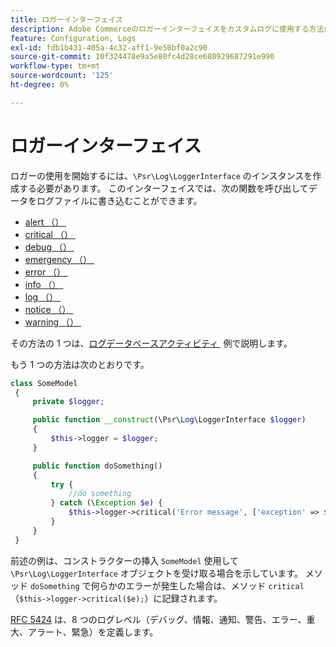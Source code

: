 ```yaml
---
title: ロガーインターフェイス
description: Adobe Commerceのロガーインターフェイスをカスタムログに使用する方法について説明します。 PSR-3 の実装とログ機能について説明します。
feature: Configuration, Logs
exl-id: fdb1b431-405a-4c32-aff1-9e50bf0a2c90
source-git-commit: 10f324478e9a5e80fc4d28ce680929687291e990
workflow-type: tm+mt
source-wordcount: '125'
ht-degree: 0%

---
```


# ロガーインターフェイス

ロガーの使用を開始するには、`\Psr\Log\LoggerInterface` のインスタンスを作成する必要があります。 このインターフェイスでは、次の関数を呼び出してデータをログファイルに書き込むことができます。

- [alert （） &#x200B;](https://github.com/php-fig/log/blob/master/src/LoggerInterface.php#L43)
- [critical （） &#x200B;](https://github.com/php-fig/log/blob/master/src/LoggerInterface.php#L55)
- [debug （） &#x200B;](https://github.com/php-fig/log/blob/master/src/LoggerInterface.php#L111)
- [emergency （） &#x200B;](https://github.com/php-fig/log/blob/master/src/LoggerInterface.php#L30)
- [error （） &#x200B;](https://github.com/php-fig/log/blob/master/src/LoggerInterface.php#L66)
- [info （） &#x200B;](https://github.com/php-fig/log/blob/master/src/LoggerInterface.php#L101)
- [log （） &#x200B;](https://github.com/php-fig/log/blob/master/src/LoggerInterface.php#L122)
- [notice （） &#x200B;](https://github.com/php-fig/log/blob/master/src/LoggerInterface.php#L89)
- [warning （） &#x200B;](https://github.com/php-fig/log/blob/master/src/LoggerInterface.php#L79)

その方法の 1 つは、[&#x200B; ログデータベースアクティビティ &#x200B;](../logs/database-activity.md) 例で説明します。

もう 1 つの方法は次のとおりです。

```php
class SomeModel
 {
     private $logger;

     public function __construct(\Psr\Log\LoggerInterface $logger)
     {
         $this->logger = $logger;
     }

     public function doSomething()
     {
         try {
             //do something
         } catch (\Exception $e) {
             $this->logger->critical('Error message', ['exception' => $e]);
         }
     }
 }
```

前述の例は、コンストラクターの挿入 `SomeModel` 使用して `\Psr\Log\LoggerInterface` オブジェクトを受け取る場合を示しています。 メソッド `doSomething` で何らかのエラーが発生した場合は、メソッド `critical` （`$this->logger->critical($e);`）に記録されます。

[RFC 5424](https://datatracker.ietf.org/doc/html/rfc5424) は、8 つのログレベル（デバッグ、情報、通知、警告、エラー、重大、アラート、緊急）を定義します。

